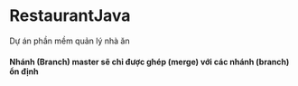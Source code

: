 # RestaurantJava
Dự án phần mềm quản lý nhà ăn <br><b><h4> Nhánh (Branch) master sẽ chỉ được ghép (merge) với các nhánh (branch) ổn định
